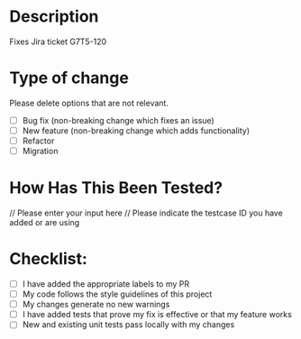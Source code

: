 # Description
Fixes Jira ticket G7T5-120

# Type of change
Please delete options that are not relevant.

- [ ] Bug fix (non-breaking change which fixes an issue)
- [ ] New feature (non-breaking change which adds functionality)
- [ ] Refactor
- [ ] Migration

# How Has This Been Tested?
// Please enter your input here
// Please indicate the testcase ID you have added or are using

# Checklist:
- [ ] I have added the appropriate labels to my PR
- [ ] My code follows the style guidelines of this project
- [ ] My changes generate no new warnings
- [ ] I have added tests that prove my fix is effective or that my feature works
- [ ] New and existing unit tests pass locally with my changes
